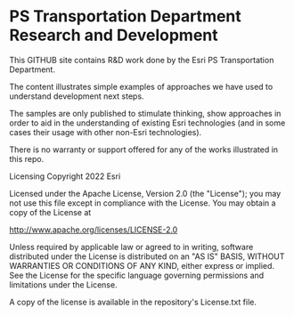 # PS Transportation Department Research and Development 

This GITHUB site contains R&D work done by the Esri PS Transportation Department. 

The content illustrates simple examples of approaches we have used to understand development next steps. 

The samples are only published to stimulate thinking, show approaches in order to aid in the understanding of existing Esri technologies (and in some cases their usage with other non-Esri technologies). 

There is no warranty or support offered for any of the works illustrated in this repo.

Licensing
Copyright 2022 Esri

Licensed under the Apache License, Version 2.0 (the "License"); you may not use this file except in compliance with the License. You may obtain a copy of the License at

http://www.apache.org/licenses/LICENSE-2.0

Unless required by applicable law or agreed to in writing, software distributed under the License is distributed on an "AS IS" BASIS, WITHOUT WARRANTIES OR CONDITIONS OF ANY KIND, either express or implied. See the License for the specific language governing permissions and limitations under the License.

A copy of the license is available in the repository's License.txt file.
